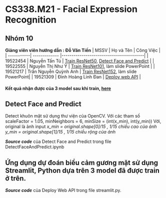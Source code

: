 # CS338.M21 - Facial Expression Recognition

## Nhóm 10

**Giảng viên viên hướng dẫn :  Đỗ Văn Tiến**
| MSSV       |  Họ và Tên       | Công Việc                               |
| -----------| -------------    |-----------------------------------------|
| 19522454   | Nguyễn Tấn Tú    | [Train ResNet50](https://www.kaggle.com/code/tunguyentan/face-emotion-recognition-using-resnet50), [Detect Face and Predict](https://colab.research.google.com/drive/1Usju5dw62w1DWohTcj_Q7UezgPcG2j1S?usp=sharing) |
| 19522555   | Nguyễn Thị Như Ý | [Train ResNet101](https://www.kaggle.com/code/ynguyenntc/face-emotion-recognition-using-resnet101/notebook?scriptVersionId=98631927), làm slide PowerPoint   |
| 19521217   | Trần Nguyễn Quỳnh Anh | [Train ResNet152](https://www.kaggle.com/code/anhtrnnguynqunh/face-emotion-recognition-using-resnet152), làm slide PowerPoint|
| 19521309   | Đinh Hoàng Linh Đan | [Deploy web API](https://drive.google.com/file/d/1Q_dHGH5G9k5SHwUfKCHIDOgZ0fHA3dNI/view?usp=sharing) |
#### Kết quả nhận được của 3 model sau khi train, [here](https://drive.google.com/drive/folders/1i6WXwbLw936VR_8g6qYCzWL8z_WaHlAN?usp=sharing)

## Detect Face and Predict
Detect khuôn mặt sử dụng thư viện của OpenCV. Với các tham số scaleFactor  = 1.05, minNeighbors =  6, minSize = (int(x_min), int(y_min))
Với, original là ảnh input
*x_min = original.shape[0]/15 , 1/15 chiều cao của ảnh
y_min = original.shape[1]/15 , 1/15 chiều rộng của ảnh* 
     
***Source code*** của Detect Face and Predict trong file DetectFaceAndPredict.ipynb

## Ứng dụng dự đoán biểu cảm gương mặt sử dụng Streamlit, Python dựa trên 3 model đã được train ở trên.
***Source code*** của Deploy Web API trong file streamlit.py.
